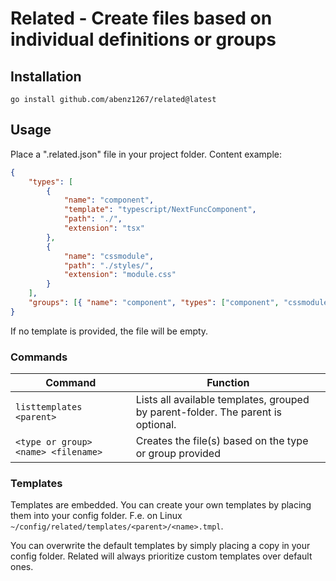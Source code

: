 # Related - Create files based on individual definitions or groups

## Installation

`go install github.com/abenz1267/related@latest`

## Usage

Place a ".related.json" file in your project folder. Content example:

```json
{
    "types": [
        {
            "name": "component",
            "template": "typescript/NextFuncComponent",
            "path": "./",
            "extension": "tsx"
        },
        {
            "name": "cssmodule",
            "path": "./styles/",
            "extension": "module.css"
        }
    ],
    "groups": [{ "name": "component", "types": ["component", "cssmodule"] }]
}
```

If no template is provided, the file will be empty.

### Commands

| Command                             | Function                                                                         |
| ----------------------------------- | -------------------------------------------------------------------------------- |
| `listtemplates <parent>`            | Lists all available templates, grouped by parent-folder. The parent is optional. |
| `<type or group> <name> <filename>` | Creates the file(s) based on the type or group provided                          |

### Templates

Templates are embedded. You can create your own templates by placing them into your config folder. F.e. on Linux `~/config/related/templates/<parent>/<name>.tmpl`.

You can overwrite the default templates by simply placing a copy in your config folder. Related will always prioritize custom templates over default ones.
